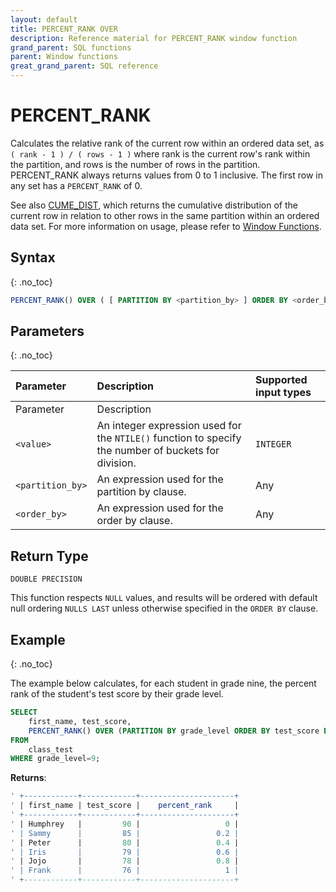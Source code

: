 ```yaml
---
layout: default
title: PERCENT_RANK OVER
description: Reference material for PERCENT_RANK window function
grand_parent: SQL functions
parent: Window functions
great_grand_parent: SQL reference
---
```


# PERCENT_RANK

Calculates the relative rank of the current row within an ordered data set, as
`( rank - 1 ) / ( rows - 1 )`
where rank is the current row's rank within the partition, and rows is the number of rows in the partition. PERCENT_RANK always returns values from 0 to 1 inclusive. The first row in any set has a `PERCENT_RANK` of 0. 

See also [CUME_DIST](./cume-dist.md), which returns the cumulative distribution of the current row in relation to other rows in the same partition within an ordered data set. For more information on usage, please refer to [Window Functions](./window-functions.md).

## Syntax
{: .no_toc}

```sql
PERCENT_RANK() OVER ( [ PARTITION BY <partition_by> ] ORDER BY <order_by> [ASC|DESC] )
```

## Parameters 
{: .no_toc}

| Parameter | Description                                      | Supported input types | 
| :--------- | :------------------------------------------------ | :------------| 
| Parameter | Description                                     |
| `<value>`   | An integer expression used for the `NTILE()` function to specify the number of buckets for division.    | `INTEGER` |
| `<partition_by>` | An expression used for the partition by clause. | Any |
| `<order_by>` | An expression used for the order by clause. | Any |

## Return Type
`DOUBLE PRECISION`

This function respects `NULL` values, and results will be ordered with default null ordering `NULLS LAST` unless otherwise specified in the `ORDER BY` clause.

## Example
{: .no_toc}

The example below calculates, for each student in grade nine, the percent rank of the student's test score by their grade level.

```sql
SELECT
	first_name, test_score,
	PERCENT_RANK() OVER (PARTITION BY grade_level ORDER BY test_score DESC) as percent_rank
FROM
	class_test
WHERE grade_level=9;
```

**Returns**:

```sql
' +------------+------------+---------------------+
' | first_name | test_score |    percent_rank     |
' +------------+------------+---------------------+
' | Humphrey   |         90 |                   0 |
' | Sammy      |         85 |                 0.2 |
' | Peter      |         80 |                 0.4 |
' | Iris       |         79 |                 0.6 |
' | Jojo       |         78 |                 0.8 |
' | Frank      |         76 |                   1 |
' +------------+------------+---------------------+
```